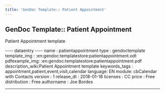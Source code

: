 ```yaml
---
title: 'GenDoc Template:: Patient Appointment'
---
```


GenDoc Template:: Patient Appointment
-------------------------------------

Patient Appointment template

---- dataentry ---- name : patientappointment type : gendoctemplate
template\_img : :en:gendoc:templatestore:patientappointment.odt
pdfexample\_img: :en:gendoc:templatestore:patientappointment.pdf
description\_wiki:Patient Appointment template keywords\_tags :
appointment,patient,event,visit,calendar language: EN module: cbCalendar
with Contacts version : 1 release\_dt : 2018-01-18 licenses : CC price :
Free distribution : Free authorname : Joe Bordes

------------------------------------------------------------------------

  
